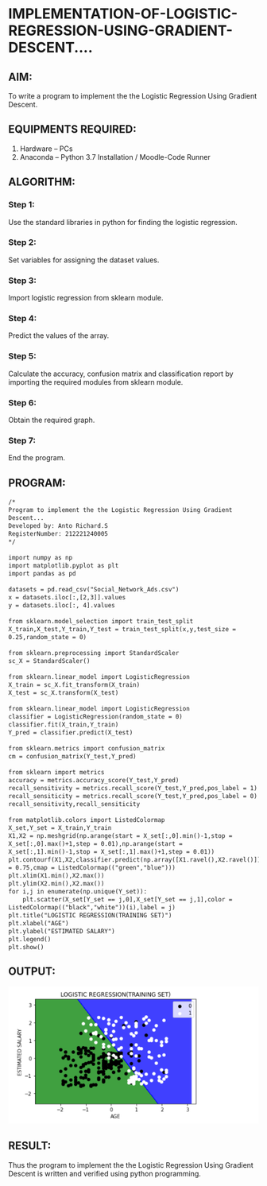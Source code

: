 # IMPLEMENTATION-OF-LOGISTIC-REGRESSION-USING-GRADIENT-DESCENT....

## AIM:
To write a program to implement the the Logistic Regression Using Gradient Descent.

## EQUIPMENTS REQUIRED:
1. Hardware – PCs
2. Anaconda – Python 3.7 Installation / Moodle-Code Runner

## ALGORITHM:
### Step 1:
Use the standard libraries in python for finding the logistic regression.

### Step 2:
Set variables for assigning the dataset values.

### Step 3:
Import logistic regression from sklearn module.

### Step 4:
Predict the values of the array.

### Step 5:
Calculate the accuracy, confusion matrix and classification report by importing the required modules from sklearn module.

### Step 6:
Obtain the required graph.

### Step 7:
End the program.

## PROGRAM:
```
/*
Program to implement the the Logistic Regression Using Gradient Descent...
Developed by: Anto Richard.S
RegisterNumber: 212221240005
*/

import numpy as np
import matplotlib.pyplot as plt
import pandas as pd

datasets = pd.read_csv("Social_Network_Ads.csv")
x = datasets.iloc[:,[2,3]].values
y = datasets.iloc[:, 4].values

from sklearn.model_selection import train_test_split
X_train,X_test,Y_train,Y_test = train_test_split(x,y,test_size = 0.25,random_state = 0)

from sklearn.preprocessing import StandardScaler
sc_X = StandardScaler()

from sklearn.linear_model import LogisticRegression
X_train = sc_X.fit_transform(X_train)
X_test = sc_X.transform(X_test)

from sklearn.linear_model import LogisticRegression
classifier = LogisticRegression(random_state = 0)
classifier.fit(X_train,Y_train)
Y_pred = classifier.predict(X_test)

from sklearn.metrics import confusion_matrix
cm = confusion_matrix(Y_test,Y_pred)

from sklearn import metrics
accuracy = metrics.accuracy_score(Y_test,Y_pred)
recall_sensitivity = metrics.recall_score(Y_test,Y_pred,pos_label = 1)
recall_sensiticity = metrics.recall_score(Y_test,Y_pred,pos_label = 0)
recall_sensitivity,recall_sensiticity

from matplotlib.colors import ListedColormap
X_set,Y_set = X_train,Y_train
X1,X2 = np.meshgrid(np.arange(start = X_set[:,0].min()-1,stop = X_set[:,0].max()+1,step = 0.01),np.arange(start = X_set[:,1].min()-1,stop = X_set[:,1].max()+1,step = 0.01))
plt.contourf(X1,X2,classifier.predict(np.array([X1.ravel(),X2.ravel()]).T).reshape(X1.shape),alpha = 0.75,cmap = ListedColormap(("green","blue")))
plt.xlim(X1.min(),X2.max())
plt.ylim(X2.min(),X2.max())
for i,j in enumerate(np.unique(Y_set)):
    plt.scatter(X_set[Y_set == j,0],X_set[Y_set == j,1],color = ListedColormap(("black","white"))(i),label = j)
plt.title("LOGISTIC REGRESSION(TRAINING SET)")
plt.xlabel("AGE")
plt.ylabel("ESTIMATED SALARY")
plt.legend()
plt.show()

```

## OUTPUT:
![logistic regression using gradient descent](out.png)


## RESULT:
Thus the program to implement the the Logistic Regression Using Gradient Descent is written and verified using python programming.


